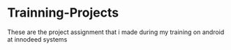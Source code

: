 # Trainning-Projects
These are the project assignment that i made during my training on android at innodeed systems 
